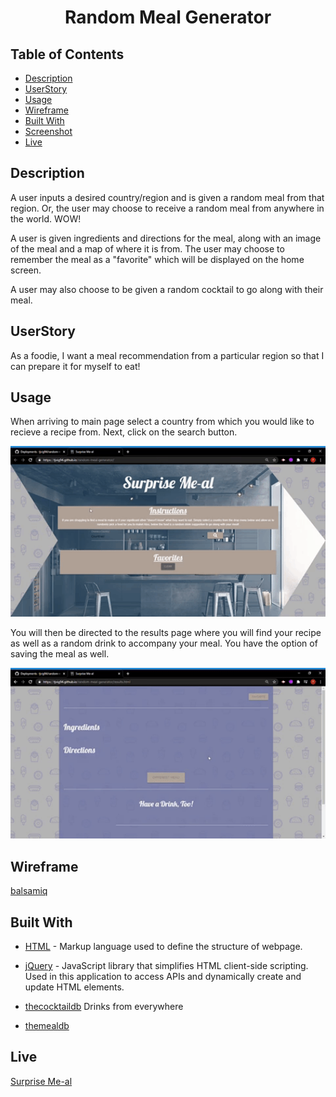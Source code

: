<div align="center">

# Random Meal Generator

</div>

## Table of Contents 

* [Description](#description)
* [UserStory](#UserStory)
* [Usage](#usage)
* [Wireframe](#Wireframe)
* [Built With](#built-with)
* [Screenshot](#screenshot)
* [Live](#Live)

## Description
A user inputs a desired country/region and is given a random meal from that region. Or, the user may choose to receive a random meal from anywhere in the world. WOW!

A user is given ingredients and directions for the meal, along with an image of the meal and a map of where it is from. The user may choose to remember the meal as a "favorite" which will be displayed on the home screen.

A user may also choose to be given a random cocktail to go along with their meal.

## UserStory

As a foodie, I want a meal recommendation from a particular region so that I can prepare it for myself to eat!

## Usage
When arriving to main page select a country from which you would like to recieve a recipe from. Next, click on the search button.
<p><img src="assets/css/projectGif1.gif"width="600"/></p>

You will then be directed to the results page where you will find your recipe as well as a random drink to accompany your meal. You have the option of saving the meal as well.

<p><img src="assets/css/projectGif2.gif"width="600"/></p>

## Wireframe

[balsamiq](https://balsamiq.cloud/s522bel/pa3ocwe)

## Built With

* [HTML](https://html.spec.whatwg.org/) - Markup language used to define the structure of webpage.
* [jQuery](https://jquery.com/) - JavaScript library that simplifies HTML client-side scripting. Used in this application to access APIs and dynamically create and update HTML elements.
* [thecocktaildb](https://www.thecocktaildb.com/api.php/)
  Drinks from everywhere
  
* [themealdb](https://www.themealdb.com/api.php/)

## Live 
[Surprise Me-al](https://tjvig94.github.io/random-meal-generator/)
